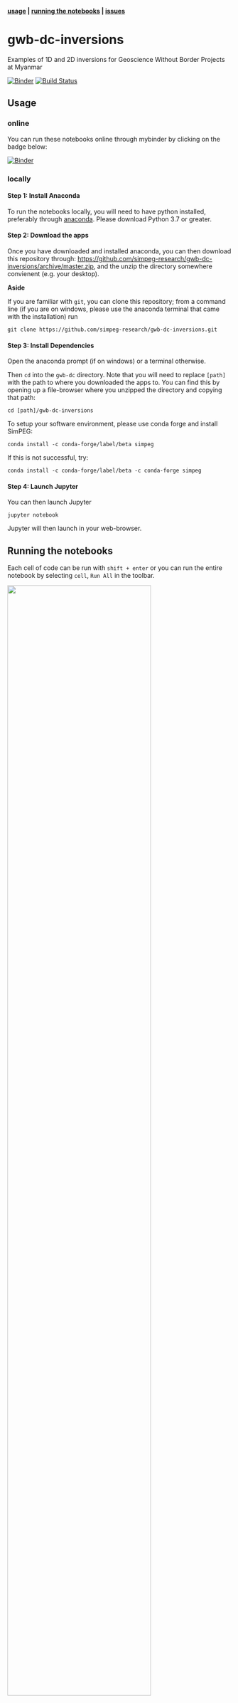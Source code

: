**[usage](#usage) | [running the notebooks](#running-the-notebooks) | [issues](#issues)**

# gwb-dc-inversions
Examples of 1D and 2D inversions for Geoscience Without Border Projects at Myanmar

[![Binder](https://mybinder.org/badge_logo.svg)](https://mybinder.org/v2/gh/simpeg-research/gwb-dc-inversions/master?filepath=notebooks%2Findex.ipynb)
[![Build Status](https://travis-ci.org/simpeg-research/gwb-dc-inversions.svg?branch=master)](https://travis-ci.org/simpeg-research/gwb-dc-inversions)

## Usage

### online
You can run these notebooks online through mybinder by clicking on the badge below:

[![Binder](https://mybinder.org/badge_logo.svg)](https://mybinder.org/v2/gh/simpeg-research/gwb-dc-inversions/master?filepath=notebooks%2Findex.ipynb)

### locally

#### Step 1: Install Anaconda
To run the notebooks locally, you will need to have python installed,
preferably through [anaconda](https://www.anaconda.com/download/). Please download 
Python 3.7 or greater. 


#### Step 2: Download the apps
Once you have downloaded and installed anaconda, you can then download this repository through: https://github.com/simpeg-research/gwb-dc-inversions/archive/master.zip, and the unzip the directory somewhere convienent (e.g. your desktop). 

**Aside**

If you are familiar with `git`, you can clone this repository; from a command line (if you are on windows, please use the anaconda terminal that came with the installation)
run

```
git clone https://github.com/simpeg-research/gwb-dc-inversions.git
```

#### Step 3: Install Dependencies

Open the anaconda prompt (if on windows) or a terminal otherwise.

Then `cd` into the `gwb-dc` directory. Note that you will need to replace `[path]` with the path to where you downloaded the apps to. You can find this by opening up a file-browser where you unzipped the directory and copying that path:

```
cd [path]/gwb-dc-inversions
```

To setup your software environment, please use conda forge and install SimPEG: 

```
conda install -c conda-forge/label/beta simpeg
```

If this is not successful, try:

```
conda install -c conda-forge/label/beta -c conda-forge simpeg
```

#### Step 4: Launch Jupyter

You can then launch Jupyter

```
jupyter notebook
```

Jupyter will then launch in your web-browser.

## Running the notebooks

Each cell of code can be run with `shift + enter` or you can run the entire notebook by selecting `cell`, `Run All` in the toolbar.

<img src="https://em.geosci.xyz/_images/run_all_cells.png" width=80% align="middle">

For more information on running Jupyter notebooks, see the [Jupyter Documentation](https://jupyter.readthedocs.io/en/latest/)

If you are new to Python, I highly recommend taking a look at:
- [A Whirlwind Tour of Python](https://jakevdp.github.io/WhirlwindTourOfPython/)
- [The Python Data Science Handbook](https://jakevdp.github.io/PythonDataScienceHandbook/)

## Issues

Please [make an issue](https://github.com/simpeg-research/gwb-dc-inversions/issues) if you encounter any problems while trying to run the notebooks.
